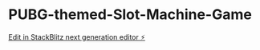 # PUBG-themed-Slot-Machine-Game

[Edit in StackBlitz next generation editor ⚡️](https://stackblitz.com/~/github.com/2002-SACHIN/PUBG-themed-Slot-Machine-Game)